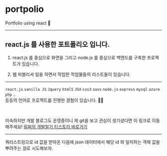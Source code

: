 # portpolio

Portfolio using react 🍏

---

## react.js 를 사용한 포트폴리오 입니다.

1. react.js 를 중심으로 화면을 그리고 node.js 를 중심으로 백엔드를 구축한 프로젝트가 있습니다.

2. 웹 퍼블리셔 일을 하면서 작업한 작업물들의 리스트들이 있습니다.

---

`react.js` `vanilla JS` `Jquery` `html5` `JSX` `css3` `sass` `node.js` `express` `mysql` `azure` `php` ..  
등등의 언어로 프로젝트를 진행한 경험이 있습니다. 🧚‍♀️

<br/>

미숙하지만 개발 블로그도 운영중이니 제 git을 보고 관심이 생기셨다면 이 링크로 이동해주세요!
<a href="https://haerim95.tistory.com/" target="_blank">림찌의 개발일기 티스토리 바로가기</a>

---

쿼리스트링으로 id 값을 받아온 다음에
json 데이터에서 해당 id 와 일치하는 객체 값을 뿌려주는 걸로 시도해보자.

